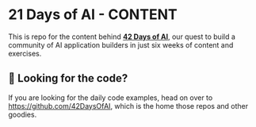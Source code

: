 # 21 Days of AI - CONTENT

This is repo for the content behind [**42 Days of AI**](https://42DaysOfAi.com), our quest to build a community of AI
application builders in just six weeks of content and exercises.

## 🚀 Looking for the code?

If you are looking for the daily code examples, head on over to https://github.com/42DaysOfAI, which is the home those repos and other goodies.



